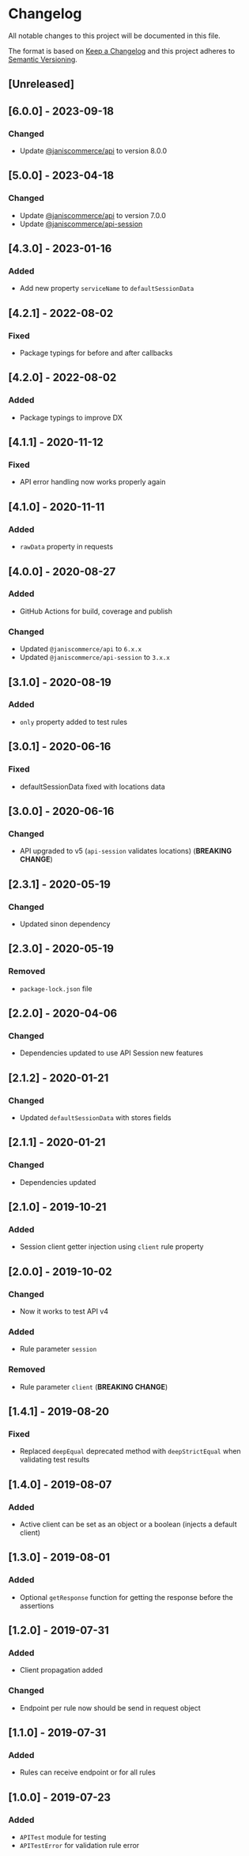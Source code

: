 # Changelog

All notable changes to this project will be documented in this file.

The format is based on [Keep a Changelog](http://keepachangelog.com/en/1.0.0/)
and this project adheres to [Semantic Versioning](http://semver.org/spec/v2.0.0.html).

## [Unreleased]

## [6.0.0] - 2023-09-18
### Changed
- Update [@janiscommerce/api](https://www.npmjs.com/package/@janiscommerce/api) to version 8.0.0

## [5.0.0] - 2023-04-18
### Changed
- Update [@janiscommerce/api](https://www.npmjs.com/package/@janiscommerce/api) to version 7.0.0
- Update [@janiscommerce/api-session](https://www.npmjs.com/package/@janiscommerce/api-session)

## [4.3.0] - 2023-01-16
### Added
- Add new property `serviceName` to `defaultSessionData`

## [4.2.1] - 2022-08-02
### Fixed
- Package typings for before and after callbacks

## [4.2.0] - 2022-08-02
### Added
- Package typings to improve DX

## [4.1.1] - 2020-11-12
### Fixed
- API error handling now works properly again

## [4.1.0] - 2020-11-11
### Added
- `rawData` property in requests

## [4.0.0] - 2020-08-27
### Added
- GitHub Actions for build, coverage and publish

### Changed
- Updated `@janiscommerce/api` to `6.x.x`
- Updated `@janiscommerce/api-session` to `3.x.x`

## [3.1.0] - 2020-08-19
### Added
- `only` property added to test rules

## [3.0.1] - 2020-06-16
### Fixed
- defaultSessionData fixed with locations data

## [3.0.0] - 2020-06-16
### Changed
- API upgraded to v5 (`api-session` validates locations) (**BREAKING CHANGE**)

## [2.3.1] - 2020-05-19
### Changed
- Updated sinon dependency

## [2.3.0] - 2020-05-19
### Removed
- `package-lock.json` file

## [2.2.0] - 2020-04-06
### Changed
- Dependencies updated to use API Session new features

## [2.1.2] - 2020-01-21
### Changed
- Updated `defaultSessionData` with stores fields

## [2.1.1] - 2020-01-21
### Changed
- Dependencies updated

## [2.1.0] - 2019-10-21
### Added
- Session client getter injection using `client` rule property

## [2.0.0] - 2019-10-02
### Changed
- Now it works to test API v4

### Added
- Rule parameter `session`

### Removed
- Rule parameter `client` (**BREAKING CHANGE**)

## [1.4.1] - 2019-08-20
### Fixed
- Replaced `deepEqual` deprecated method with `deepStrictEqual` when validating test results

## [1.4.0] - 2019-08-07
### Added
- Active client can be set as an object or a boolean (injects a default client)

## [1.3.0] - 2019-08-01
### Added
- Optional `getResponse` function for getting the response before the assertions

## [1.2.0] - 2019-07-31
### Added
- Client propagation added

### Changed
- Endpoint per rule now should be send in request object

## [1.1.0] - 2019-07-31
### Added
- Rules can receive endpoint or for all rules

## [1.0.0] - 2019-07-23
### Added
- `APITest` module for testing
- `APITestError` for validation rule error
